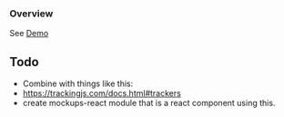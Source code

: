 ### Overview
See [Demo](http://francoislaberge.com/mockups/)

## Todo
 - Combine with things like this:
 - https://trackingjs.com/docs.html#trackers
 - create mockups-react module that is a react component using this.
